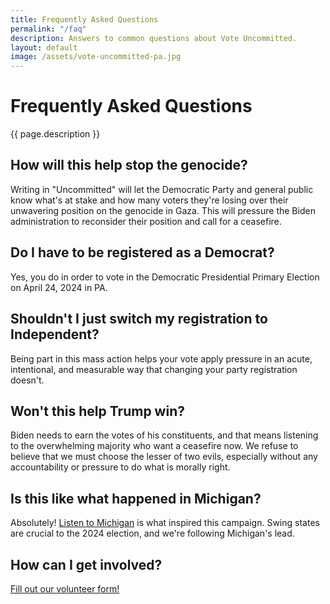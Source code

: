 ```yaml
---
title: Frequently Asked Questions
permalink: "/faq"
description: Answers to common questions about Vote Uncommitted.
layout: default
image: /assets/vote-uncommitted-pa.jpg
---
```


# Frequently Asked Questions

{{ page.description }}

## How will this help stop the genocide?

Writing in "Uncommitted" will let the Democratic Party and general public know what's at stake and how many voters they're losing over their unwavering position on the genocide in Gaza. This will pressure the Biden administration to reconsider their position and call for a ceasefire.

## Do I have to be registered as a Democrat?

Yes, you do in order to vote in the Democratic Presidential Primary Election on April 24, 2024 in PA.

## Shouldn't I just switch my registration to Independent?

Being part in this mass action helps your vote apply pressure in an acute, intentional, and measurable way that changing your party registration doesn't.

## Won't this help Trump win?

Biden needs to earn the votes of his constituents, and that means listening to the overwhelming majority who want a ceasefire now. We refuse to believe that we must choose the lesser of two evils, especially without any accountability or pressure to do what is morally right.

## Is this like what happened in Michigan?

Absolutely! [Listen to Michigan](https://www.listentomichigan.com) is what inspired this campaign. Swing states are crucial to the 2024 election, and we're following Michigan's lead.

## How can I get involved?

[Fill out our volunteer form!](https://actionnetwork.org/forms/vote-uncommitted-pa-volunteer-form)
